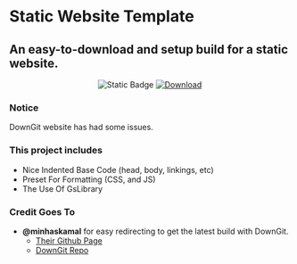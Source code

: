 # Static Website Template

## An easy-to-download and setup build for a static website.

<p align="center">  <img src="https://img.shields.io/badge/Latest_Version-1.1.0-red?labelColor=2a2a2a" alt="Static Badge"> <a href="http://swt.gavs.xyz/gen">  <img src="https://img.shields.io/badge/Download_Latest_Version-%E2%96%BC-red?labelColor=2a2a2a" alt="Download"> </a> </p>

### Notice
DownGit website has had some issues.

### This project includes 
* Nice Indented Base Code (head, body, linkings, etc)
* Preset For Formatting (CSS, and JS)
* The Use Of GsLibrary

###  Credit Goes To
* **@minhaskamal** for easy redirecting to get the latest build with DownGit. 
  * <a href="https://github.com/minhaskamal">Their Github Page</a>
  * <a href="https://github.com/MinhasKamal/DownGit">DownGit Repo</a>
